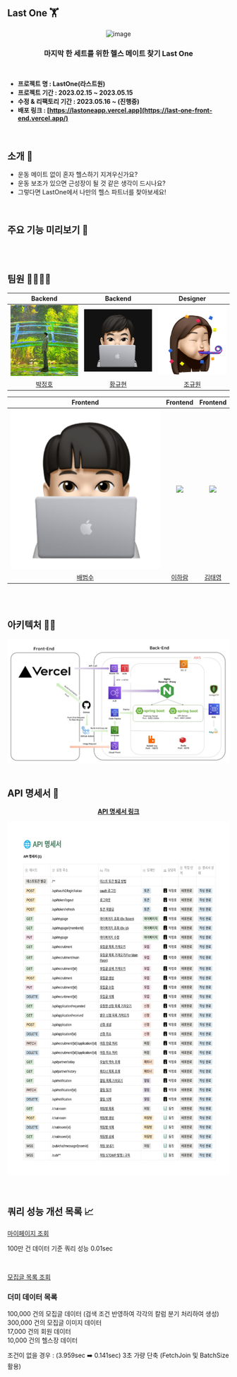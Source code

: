 ## Last One 🏋

<div align="center">
  
  ![image](https://github.com/Jeongho0805/demotest/assets/96610382/90ba03e8-8c38-4b20-9538-a02e261a6349)
  ###  마지막 한 세트를 위한 헬스 메이트 찾기 Last One

</div>
  


<br/>

- **프로젝트 명 : LastOne(라스트원)**
- **프로젝트 기간 : 2023.02.15 ~ 2023.05.15**
- **수정 & 리팩토리 기간 : 2023.05.16 ~ (진행중)**
- **배포 링크 : [https://lastoneapp.vercel.app](https://last-one-front-end.vercel.app/)**

<br/>

## 소개 :information_desk_person:

- 운동 메이트 없이 혼자 헬스하기 지겨우신가요?
- 운동 보조가 있으면 근성장이 될 것 같은 생각이 드시나요?
- 그렇다면 LastOne에서 나만의 헬스 파트너를 찾아보세요!

<br/>

## 주요 기능 미리보기 👀


</br>
</br>

## 팀원 👨‍👨‍👧‍👧


|                                           Backend                                           |                                           Backend                                           |                                          Designer                                          | 
|:-------------------------------------------------------------------------------------------:|:-------------------------------------------------------------------------------------------:|:------------------------------------------------------------------------------------------:|
| <img src="https://github.com/Jeongho0805/demotest/blob/main/img/jeongho.png" width=400px /> | <img src="https://github.com/Jeongho0805/demotest/blob/main/img/Kyuhyun.png" width=400px /> | <img src="https://github.com/Jeongho0805/demotest/blob/main/img/gyuwon.png" width=400px /> |
|                            [박정호](https://github.com/Jeongho0805)                            |                             [황규현](https://github.com/beetrbgus)                             |                      [조규원](https://www.behance.net/ku_oni/moodboards)                      |


|                                          Frontend                                          |                                                          Frontend                                                          |                                                          Frontend                                                          |
|:------------------------------------------------------------------------------------------:|:--------------------------------------------------------------------------------------------------------------------------:|:--------------------------------------------------------------------------------------------------------------------------:|
| <img src="https://github.com/Jeongho0805/demotest/blob/main/img/beomsu.png" width=400px /> | <img src="https://github.com/Jeongho0805/demotest/assets/96610382/be84e7d3-e4ad-4207-b03c-fd0b43c29d0b.png" width=400px /> | <img src="https://github.com/Jeongho0805/demotest/assets/96610382/7fe6822a-174e-4b92-8c26-b7b0571a359c.png" width=400px /> | 
|                              [배범수](https://github.com/Bsfla)                               |                                             [이하람](https://github.com/HalamLee)                                             |                                             [김태영](https://github.com/overtae)                                              |


</br>
</br>

## 아키텍처 👨‍💻

<img src="https://github.com/Jeongho0805/demotest/blob/main/img/architecture.jpg" />

<br/>
</br>

## API 명세서 📃

<div align="center">
  
  **[ API 명세서 링크](https://www.notion.so/19f4bc4659d840a1a295bb571da01b7f?v=e3b86639da3143fd96d74c89b500e8df)**

  <img src = "https://github.com/Jeongho0805/demotest/blob/main/img/api.jpg" height=800px />

</div>


<br/>
<br/>

## 쿼리 성능 개선 목록 📈

[마이페이지 조회](https://www.notion.so/fc6ea7fc87b14e77b340184e3fd59f27) 

100만 건 데이터 기준 쿼리 성능 0.01sec

<br/>

[모집글 목록 조회](https://www.notion.so/0d76058a9a674e3ab861653b932bb828) 

### 더미 데이터 목록 </br>
100,000 건의 모집글 데이터 (검색 조건 반영하여 각각의 칼럼 분기 처리하여 생성) </br>
300,000 건의 모집글 이미지 데이터 </br>
17,000 건의  회원 데이터 </br>
10,000 건의 헬스장 데이터 </br>


조건이 없을 경우 :  (3.959sec ➡️ 0.141sec) 3초 가량 단축 (FetchJoin 및 BatchSize 활용)









